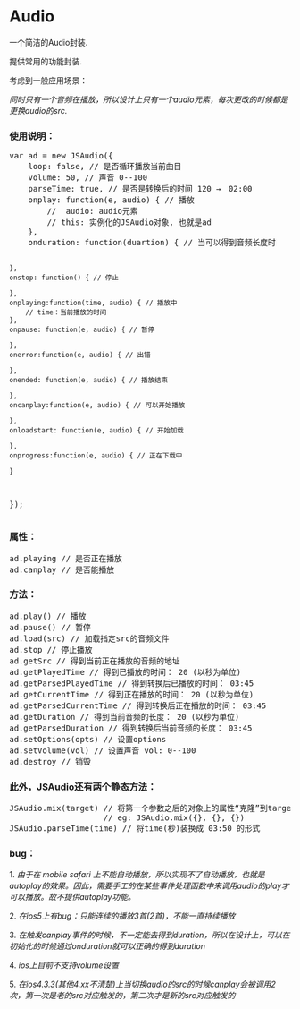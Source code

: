Audio
=====
<p>一个简洁的Audio封装.</p>
<p>提供常用的功能封装.</p>
<p>考虑到一般应用场景：</p>
<i>同时只有一个音频在播放，所以设计上只有一个audio元素，每次更改的时候都是更换audio的src.</i>
<h3>使用说明：</h3>
<pre>
var ad = new JSAudio({
	loop: false, // 是否循环播放当前曲目
	volume: 50, // 声音 0--100
    parseTime: true, // 是否是转换后的时间 120 →　02:00
	onplay: function(e, audio) { // 播放
    	// 	audio: audio元素
    	// this: 实例化的JSAudio对象, 也就是ad
    },
    onduration: function(duartion) { // 当可以得到音频长度时

    },
    onstop: function() { // 停止

    },
    onplaying:function(time, audio) { // 播放中
    	// time：当前播放的时间
    },
    onpause: function(e, audio) { // 暂停
    
    },
    onerror:function(e, audio) { // 出错

    },
    onended: function(e, audio) { // 播放结束
    
    },
    oncanplay:function(e, audio) { // 可以开始播放

    },
    onloadstart: function(e, audio) { // 开始加载
    
    },
    onprogress:function(e, audio) { // 正在下载中

    }
});
</pre>
<h3>属性：</h3>
<pre>
ad.playing // 是否正在播放
ad.canplay // 是否能播放
</pre>
<h3>方法：</h3>
<pre>
ad.play() // 播放
ad.pause() // 暂停
ad.load(src) // 加载指定src的音频文件
ad.stop // 停止播放
ad.getSrc // 得到当前正在播放的音频的地址
ad.getPlayedTime // 得到已播放的时间： 20 (以秒为单位)
ad.getParsedPlayedTime // 得到转换后已播放的时间： 03:45
ad.getCurrentTime // 得到正在播放的时间： 20 (以秒为单位)
ad.getParsedCurrentTime // 得到转换后正在播放的时间： 03:45
ad.getDuration // 得到当前音频的长度： 20 (以秒为单位)
ad.getParsedDuration // 得到转换后当前音频的长度： 03:45
ad.setOptions(opts) // 设置options
ad.setVolume(vol) // 设置声音 vol: 0--100
ad.destroy // 销毁
</pre>
<h3>此外，JSAudio还有两个静态方法：</h3>
<pre>
JSAudio.mix(target) // 将第一个参数之后的对象上的属性“克隆”到target对象上
                    // eg: JSAudio.mix({}, {}, {})
JSAudio.parseTime(time) // 将time(秒)装换成 03:50 的形式
</pre>
<h3>bug：</h3>
<p>1. <i>由于在 mobile safari 上不能自动播放，所以实现不了自动播放，也就是autoplay的效果。因此，需要手工的在某些事件处理函数中来调用audio的play才可以播放。故不提供autoplay功能。</i>
</p>
<p>2. <i>在ios5上有bug：只能连续的播放3首(2首)，不能一直持续播放</i></p>
<p>3. <i>在触发canplay事件的时候，不一定能去得到duration，所以在设计上，可以在初始化的时候通过onduration就可以正确的得到duration</i></p>
<p>4. <i>ios上目前不支持volume设置</i></p>
<p>5. <i>在ios4.3.3(其他4.xx不清楚)上当切换audio的src的时候canplay会被调用2次，第一次是老的src对应触发的，第二次才是新的src对应触发的</i></p>


